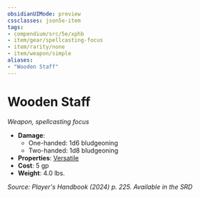 ```yaml
---
obsidianUIMode: preview
cssclasses: json5e-item
tags:
- compendium/src/5e/xphb
- item/gear/spellcasting-focus
- item/rarity/none
- item/weapon/simple
aliases: 
- "Wooden Staff"
---
```

# Wooden Staff
*Weapon, spellcasting focus*  


- **Damage**:
  - One-handed: 1d6 bludgeoning
  - Two-handed: 1d8 bludgeoning
- **Properties**: [Versatile](item-properties.md#Versatile)
- **Cost**: 5 gp
- **Weight**: 4.0 lbs.

*Source: Player's Handbook (2024) p. 225. Available in the <span title='Systems Reference Document (5.2)'>SRD</span>*